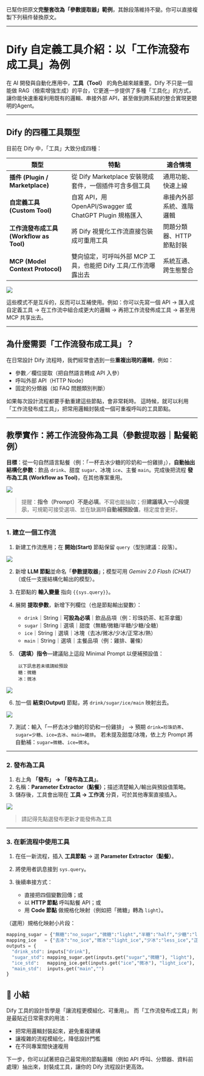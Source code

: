 已幫你把原文**完整套改為「參數提取器」範例**，其餘段落維持不變。你可以直接複製下列稿件替換原文。

---

# Dify 自定義工具介紹：以「工作流發布成工具」為例

在 AI 開發與自動化應用中，**工具（Tool）** 的角色越來越重要。Dify 不只是一個能做 RAG（檢索增強生成）的平台，它更進一步提供了多種「工具化」的方式，讓你能快速重複利用既有的邏輯、串接外部 API，甚至做到跨系統的整合實現更聰明的Agent。

---

## Dify 的四種工具類型

目前在 Dify 中，「工具」大致分成四種：

| 類型                               | 特點                                             | 適合情境            |
| -------------------------------- | ---------------------------------------------- | --------------- |
| **插件 (Plugin / Marketplace)**    | 從 Dify Marketplace 安裝現成套件，一個插件可含多個工具           | 通用功能、快速上線       |
| **自定義工具 (Custom Tool)**          | 自寫 API，用 OpenAPI/Swagger 或 ChatGPT Plugin 規格匯入 | 串接內外部系統、進階邏輯    |
| **工作流發布成工具 (Workflow as Tool)**  | 將 Dify 視覺化工作流直接包裝成可重用工具                        | 問題分類器、HTTP 節點封裝 |
| **MCP (Model Context Protocol)** | 雙向協定，可呼叫外部 MCP 工具，也能把 Dify 工具/工作流曝露出去          | 系統互通、跨生態整合      |

![](./images/img-dify-tools-workflow1-01.png)

這些模式不是互斥的，反而可以互補使用。例如：你可以先寫一個 API → 匯入成自定義工具 → 在工作流中組合成更大的邏輯 → 再把工作流發佈成工具 → 甚至用 MCP 共享出去。

---

## 為什麼需要「工作流發布成工具」？

在日常設計 Dify 流程時，我們經常會遇到一些**重複出現的邏輯**，例如：

* 參數／欄位提取（把自然語言轉成 API 入參）
* 呼叫外部 API（HTTP Node）
* 固定的分類器（如 FAQ 問題類別判斷）

如果每次設計流程都要手動重建這些節點，會非常耗時。
這時候，就可以利用「工作流發布成工具」，把常用邏輯封裝成一個可重複呼叫的工具節點。

---

## 教學實作：將工作流發佈為工具（參數提取器｜點餐範例）

**目標**：從一句自然語言點餐（例：「一杯去冰少糖的珍奶和一份雞排」），**自動抽出結構化參數**：飲品 `drink`、甜度 `sugar`、冰塊 `ice`、主餐 `main`。完成後把流程 **發布為工具 (Workflow as Tool)**，在其他專案重用。

![](./images/img-dify-tools-workflow1-02.png)

> 提醒：**指令（Prompt）不是必填**。不寫也能抽取；但**建議填入一小段提示**，可規範可接受選項、並在缺漏時**自動補預設值**，穩定度會更好。

---

### 1. 建立一個工作流

1. 新建工作流應用；在 **開始(Start)** 節點保留 `query`（型別建議：段落）。

![](./images/img-dify-tools-workflow1-03.png)

2. 新增 **LLM 節點**並命名「**參數提取器**」；模型可用 *Gemini 2.0 Flash (CHAT)*（或任一支援結構化輸出的模型）。
3. 在節點的 **輸入變量** 指向 `{{sys.query}}`。
4. 展開 **提取參數**，新增下列欄位（也是節點輸出變數）：

   * `drink`｜String｜**可設為必填**｜飲品品項（例：珍珠奶茶、紅茶拿鐵）
   * `sugar`｜String｜選填｜甜度（無糖/微糖/半糖/少糖/全糖）
   * `ice`｜String｜選填｜冰塊（去冰/微冰/少冰/正常冰/熱）
   * `main`｜String｜選填｜主餐品項（例：雞排、薯條）
5. **（選填）指令**—建議貼上這段 Minimal Prompt 以便補預設值：

   ```
    以下訊息若未填請給預設
    糖：微糖
    冰：微冰
   ```

![](./images/img-dify-tools-workflow1-04.png)

6. 加一個 **結束(Output)** 節點，將 `drink/sugar/ice/main` 映射出去。

![](./images/img-dify-tools-workflow1-05.png)

7. 測試：輸入「一杯去冰少糖的珍奶和一份雞排」 → 預期 `drink=珍珠奶茶`、`sugar=少糖`、`ice=去冰`、`main=雞排`。
   若未提及甜度/冰塊，依上方 Prompt 將自動補：`sugar=微糖`、`ice=微冰`。


---

### 2. 發布為工具

1. 右上角 **「發布」 → 「發布為工具」**。
2. 名稱：**Parameter Extractor（點餐）**；描述清楚輸入/輸出與預設值策略。
3. 儲存後，工具會出現在 **工具 → 工作流** 分頁，可於其他專案直接插入。

![](./images/img-dify-tools-workflow1-06.png)

> 請記得先點選發布更新才能發佈為工具

---

### 3. 在新流程中使用工具

1. 在任一新流程，插入 **工具節點** → 選 **Parameter Extractor（點餐）**。
2. 將使用者訊息接到 `sys.query`。
3. 後續串接方式：

   * 直接把四個變數回傳；或
   * 以 **HTTP 節點** 呼叫點餐 API；或
   * 用 **Code 節點** 做規格化映射（例如把「微糖」轉為 `light`）。

（選用）規格化映射小片段：

```python
mapping_sugar = {"無糖":"no_sugar","微糖":"light","半糖":"half","少糖":"less","全糖":"full"}
mapping_ice   = {"去冰":"no_ice","微冰":"light_ice","少冰":"less_ice","正常冰":"regular_ice","熱":"hot"}
outputs = {
  "drink_std": inputs["drink"],
  "sugar_std": mapping_sugar.get(inputs.get("sugar","微糖"), "light"),
  "ice_std":   mapping_ice.get(inputs.get("ice","微冰"), "light_ice"),
  "main_std":  inputs.get("main","")
}
```


## 🎯 小結

Dify 工具的設計哲學是「讓流程更模組化、可重用」。
而「工作流發布成工具」則是最貼近日常需求的用法：

* 把常用邏輯封裝起來，避免重複建構
* 讓複雜的流程模組化，降低設計門檻
* 在不同專案間快速複用

下一步，你可以試著把自己最常用的節點邏輯（例如 API 呼叫、分類器、資料前處理）抽出來，封裝成工具，讓你的 Dify 流程設計更高效。
